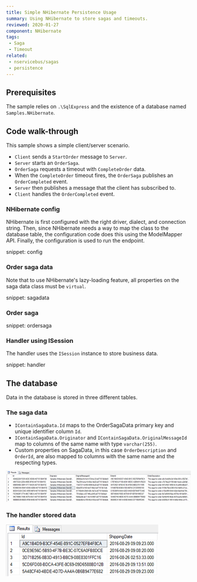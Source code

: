 ```yaml
---
title: Simple NHibernate Persistence Usage
summary: Using NHibernate to store sagas and timeouts.
reviewed: 2020-01-27
component: NHibernate
tags:
 - Saga
 - Timeout
related:
 - nservicebus/sagas
 - persistence
---
```



## Prerequisites

The sample relies on `.\SqlExpress` and the existence of a database named `Samples.NHibernate`.


## Code walk-through

This sample shows a simple client/server scenario.

 * `Client` sends a `StartOrder` message to `Server`.
 * `Server` starts an `OrderSaga`.
 * `OrderSaga` requests a timeout with `CompleteOrder` data.
 * When the `CompleteOrder` timeout fires, the `OrderSaga` publishes an `OrderCompleted` event.
 * `Server` then publishes a message that the client has subscribed to.
 * `Client` handles the `OrderCompleted` event.


### NHibernate config

NHibernate is first configured with the right driver, dialect, and connection string. Then, since NHibernate needs a way to map the class to the database table, the configuration code does this using the ModelMapper API. Finally, the configuration is used to run the endpoint.

snippet: config


### Order saga data

Note that to use NHibernate's lazy-loading feature, all properties on the saga data class must be `virtual`.

snippet: sagadata


### Order saga

snippet: ordersaga


### Handler using ISession

The handler uses the `ISession` instance to store business data.

snippet: handler


## The database

Data in the database is stored in three different tables.

### The saga data

 * `IContainSagaData.Id` maps to the OrderSagaData primary key and unique identifier column `Id`.
 * `IContainSagaData.Originator` and `IContainSagaData.OriginalMessageId` map to columns of the same name with type `varchar(255)`.
 * Custom properties on SagaData, in this case `OrderDescription` and `OrderId`, are also mapped to columns with the same name and the respecting types.

![](sagadata.png)

### The handler stored data

![](handlerdoc.png)
